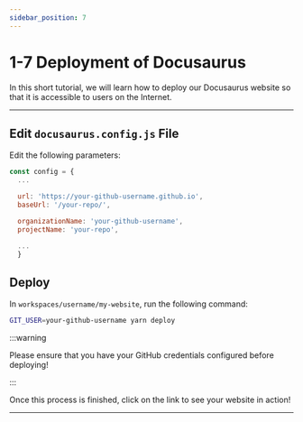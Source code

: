 ```yaml
---
sidebar_position: 7
---
```


# 1-7 Deployment of Docusaurus

In this short tutorial, we will learn how to deploy our Docusaurus website so that it is accessible to users on the Internet.

---

## Edit `docusaurus.config.js` File

Edit the following parameters:

```js title="docusaurus.config.js"
const config = {
  ...

  url: 'https://your-github-username.github.io',
  baseUrl: '/your-repo/',

  organizationName: 'your-github-username',
  projectName: 'your-repo',

  ...
  }
```

## Deploy

In `workspaces/username/my-website`, run the following command:

```bash
GIT_USER=your-github-username yarn deploy
```

:::warning

Please ensure that you have your GitHub credentials configured before deploying!

:::

Once this process is finished, click on the link to see your website in action!

---